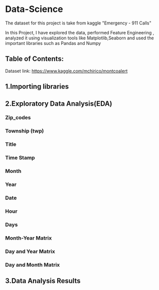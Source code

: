 # Data-Science
The dataset for this project is take from kaggle "Emergency - 911 Calls"

In this Project, I have explored the data, performed Feature Engineering ,
analyzed it using visualization tools like Matplotlib,Seaborn and used the important libraries such as Pandas and Numpy


## Table of Contents:

 Dataset link: https://www.kaggle.com/mchirico/montcoalert

## 1.Importing libraries
## 2.Exploratory Data Analysis(EDA)

   ### Zip_codes
   ### Township (twp)
   ### Title
   ### Time Stamp
   ### Month
   ### Year
   ### Date
   ### Hour
   ### Days
   ### Month-Year Matrix
   ### Day and Year Matrix
   ### Day and Month Matrix
## 3.Data Analysis Results
